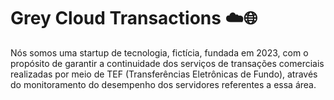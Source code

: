 # Grey Cloud Transactions ☁️🌐
Nós somos uma startup de tecnologia, fictícia, fundada em 2023, com o propósito de garantir a 
continuidade dos serviços de transações comerciais realizadas por meio de TEF (Transferências  Eletrônicas de Fundo), 
através do monitoramento do desempenho dos servidores referentes a essa área.


